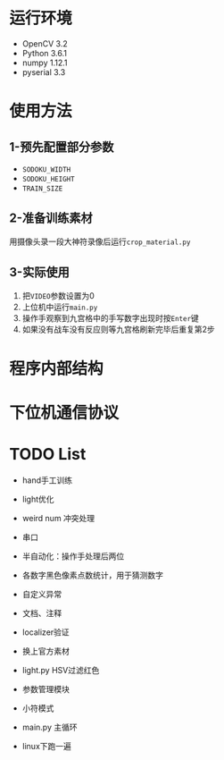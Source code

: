 # 运行环境
- OpenCV 3.2
- Python 3.6.1
- numpy 1.12.1
- pyserial 3.3

# 使用方法
## 1-预先配置部分参数
- `SODOKU_WIDTH`
- `SODOKU_HEIGHT`
- `TRAIN_SIZE`

## 2-准备训练素材
用摄像头录一段大神符录像后运行`crop_material.py`

## 3-实际使用
1. 把`VIDEO`参数设置为0
2. 上位机中运行`main.py`
3. 操作手观察到九宫格中的手写数字出现时按`Enter`键
4. 如果没有战车没有反应则等九宫格刷新完毕后重复第2步

# 程序内部结构

# 下位机通信协议


# TODO List

- hand手工训练
- light优化
- weird num 冲突处理
- 串口

- 半自动化：操作手处理后两位
- 各数字黑色像素点数统计，用于猜测数字
- 自定义异常
- 文档、注释

- localizer验证
- 换上官方素材
- light.py HSV过滤红色
- 参数管理模块
- 小符模式
- main.py 主循环
- linux下跑一遍

